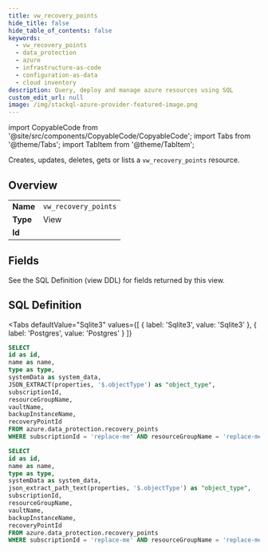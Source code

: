 ```yaml
--- 
title: vw_recovery_points
hide_title: false
hide_table_of_contents: false
keywords:
  - vw_recovery_points
  - data_protection
  - azure
  - infrastructure-as-code
  - configuration-as-data
  - cloud inventory
description: Query, deploy and manage azure resources using SQL
custom_edit_url: null
image: /img/stackql-azure-provider-featured-image.png
---
```


import CopyableCode from '@site/src/components/CopyableCode/CopyableCode';
import Tabs from '@theme/Tabs';
import TabItem from '@theme/TabItem';

Creates, updates, deletes, gets or lists a <code>vw_recovery_points</code> resource.

## Overview
<table><tbody>
<tr><td><b>Name</b></td><td><code>vw_recovery_points</code></td></tr>
<tr><td><b>Type</b></td><td>View</td></tr>
<tr><td><b>Id</b></td><td><CopyableCode code="azure.data_protection.vw_recovery_points" /></td></tr>
</tbody></table>

## Fields

See the SQL Definition (view DDL) for fields returned by this view.

## SQL Definition

<Tabs
defaultValue="Sqlite3"
values={[
{ label: 'Sqlite3', value: 'Sqlite3' },
{ label: 'Postgres', value: 'Postgres' }
]}
>
<TabItem value="Sqlite3">

```sql
SELECT
id as id,
name as name,
type as type,
systemData as system_data,
JSON_EXTRACT(properties, '$.objectType') as "object_type",
subscriptionId,
resourceGroupName,
vaultName,
backupInstanceName,
recoveryPointId
FROM azure.data_protection.recovery_points
WHERE subscriptionId = 'replace-me' AND resourceGroupName = 'replace-me' AND vaultName = 'replace-me' AND backupInstanceName = 'replace-me';
```

</TabItem>
<TabItem value="Postgres">

```sql
SELECT
id as id,
name as name,
type as type,
systemData as system_data,
json_extract_path_text(properties, '$.objectType') as "object_type",
subscriptionId,
resourceGroupName,
vaultName,
backupInstanceName,
recoveryPointId
FROM azure.data_protection.recovery_points
WHERE subscriptionId = 'replace-me' AND resourceGroupName = 'replace-me' AND vaultName = 'replace-me' AND backupInstanceName = 'replace-me';
```

</TabItem>
</Tabs>
